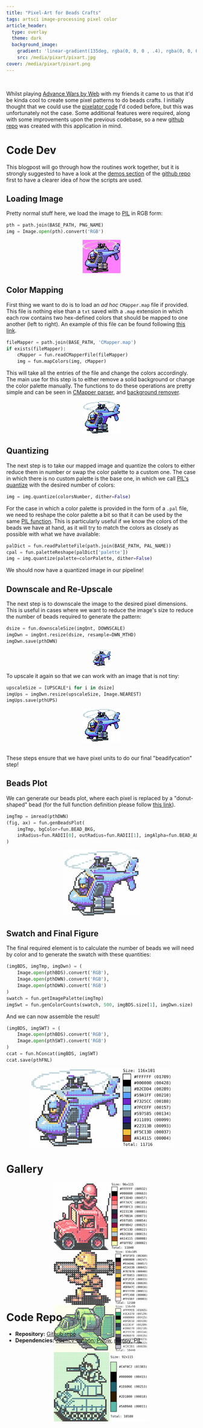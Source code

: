 ```yaml
---
title: "Pixel-Art for Beads Crafts"
tags: artsci image-processing pixel color
article_header:
  type: overlay
  theme: dark
  background_image:
    gradient: 'linear-gradient(135deg, rgba(0, 0, 0 , .4), rgba(0, 0, 0, .4))'
    src: /media/pixart/pixart.jpg
cover: /media/pixart/pixart.png
---
```


<br>

<!--more-->

Whilst playing [Advance Wars by Web](https://awbw.amarriner.com/) with my friends it came to us that it'd be kinda cool to create some pixel patterns to do beads crafts. I initially thought that we could use the [pixelator code](https://chipdelmal.github.io/artsci/2020-03-30-VideoPixelator.html) I'd coded before, but this was unfortunately not the case. Some additional features were required, along with some improvements upon the previous codebase, so a new [github repo](https://github.com/Chipdelmal/PixArt-Beads) was created with this application in mind.

# Code Dev

This blogpost will go through how the routines work together, but it is strongly suggested to have a look at the [demos section](https://github.com/Chipdelmal/PixArt-Beads/tree/main/demo) of the [github repo](https://github.com/Chipdelmal/PixArt-Beads) first to have a clearer idea of how the scripts are used.

## Loading Image

Pretty normal stuff here, we load the image to [PIL](https://pillow.readthedocs.io/en/stable/) in RGB form:

```python
pth = path.join(BASE_PATH, PNG_NAME)
img = Image.open(pth).convert('RGB')
```

<center><img src="/media/pixart/bcopterPalette.png" style="width:20%;"></center>


## Color Mapping

First thing we want to do is to load an *ad hoc* `CMapper.map` file if provided. This file is nothing else than a `txt` saved with a `.map` extension in which each row contains two hex-defined colors that should be mapped to one another (left to right). An example of this file can be found following [this link](https://github.com/Chipdelmal/PixArt-Beads/blob/main/demo/copters/CMapper.map).

```python
fileMapper = path.join(BASE_PATH, 'CMapper.map')
if exists(fileMapper):
    cMapper = fun.readCMapperFile(fileMapper)
    img = fun.mapColors(img, cMapper)
```

This will take all the entries of the file and change the colors accordingly. The main use for this step is to either remove a solid background or change the color palette manually. The functions to do these operations are pretty simple and can be seen in [CMapper parser](https://github.com/Chipdelmal/PixArt-Beads/blob/main/functions.py#L140), and [background remover](https://github.com/Chipdelmal/PixArt-Beads/blob/main/functions.py#L148).


<center><img src="/media/pixart/DWN-Pilxten_41-bcopterPalette.png" style="width:20%;"></center>

## Quantizing

The next step is to take our mapped image and quantize the colors to either reduce them in number or swap the color palette to a custom one. The case in which there is no custom palette is the base one, in which we call [PIL's quantize](https://pillow.readthedocs.io/en/stable/reference/Image.html#PIL.Image.Image.quantize) with the desired number of colors:


```python
img = img.quantize(colorsNumber, dither=False)
```
For the case in which a color palette is provided in the form of a `.pal` file, we need to reshape the color palette a bit so that it can be used by the same [PIL function](https://pillow.readthedocs.io/en/stable/reference/Image.html#PIL.Image.Image.quantize). This is particularly useful if we know the colors of the beads we have at hand, as it will try to match the colors as closely as possible with what we have available:

```python
palDict = fun.readPaletteFile(path.join(BASE_PATH, PAL_NAME))
cpal = fun.paletteReshape(palDict['palette'])
img = img.quantize(palette=colorPalette, dither=False)
```

We should now have a quantized image in our pipeline! 


## Downscale and Re-Upscale

The next step is to downscale the image to the desired pixel dimensions. This is useful in cases where we want to reduce the image's size to reduce the number of beads required to generate the pattern:

```python
dsize = fun.downscaleSize(imgQnt, DOWNSCALE)
imgDwn = imgQnt.resize(dsize, resample=DWN_MTHD)
imgDwn.save(pthDWN)
```

<center><img src="/media/pixart/DWN-Pilxten_41-bcopterPalette.png" style="width:10%;"></center>

To upscale it again so that we can work with an image that is not tiny:

```python
upscaleSize = [UPSCALE*i for i in dsize]
imgUps = imgDwn.resize(upscaleSize, Image.NEAREST)
imgUps.save(pthUPS)
```

<center><img src="/media/pixart/UPS-Pilxten_41-bcopterPalette.png" style="width:20%;"></center><br>

These steps ensure that we have pixel units to do our final "beadifycation" step!

<!-- ## Add Grid

We can add a pixel-based grid to the image 

```python
imgTmp = imread(pthUPS)
imgGrd = fun.gridOverlay(imgTmp, UPSCALE, gridColor=(0, 0, 0))
imwrite(pthGRD, imgGrd)
```

<center><img src="/media/pixart/GRD-Pilxten_41-bcopterPalette.png" style="width:40%;"></center> -->

## Beads Plot

We can generate our beads plot, where each pixel is replaced by a "donut-shaped" bead (for the full function definition please follow [this link](https://github.com/Chipdelmal/PixArt-Beads/blob/main/functions.py#L80)).

```python
imgTmp = imread(pthDWN)
(fig, ax) = fun.genBeadsPlot(
    imgTmp, bgColor=fun.BEAD_BKG,
    inRadius=fun.RADII[0], outRadius=fun.RADII[1], imgAlpha=fun.BEAD_ALPHA
)
```

<center><img src="/media/pixart/BDS-Pilxten_41-bcopterPalette.png" style="width:40%;"></center>

## Swatch and Final Figure

The final required element is to calculate the number of beads we will need by color and to generate the swatch with these quantities:

```python
(imgBDS, imgTmp, imgDwn) = (
    Image.open(pthBDS).convert('RGB'),
    Image.open(pthDWN).convert('RGB'),
    Image.open(pthDWN).convert('RGB')
)
swatch = fun.getImagePalette(imgTmp)
imgSwt = fun.genColorCounts(swatch, 500, imgBDS.size[1], imgDwn.size)
```

And we can now assemble the result!

```python
(imgBDS, imgSWT) = (
    Image.open(pthBDS).convert('RGB'),
    Image.open(pthSWT).convert('RGB')
)
ccat = fun.hConcat(imgBDS, imgSWT)
ccat.save(pthFNL)
```

<center><img src="/media/pixart/FNL-Pilxten_41-bcopterPalette.png" style="width:75%;"></center>

# Gallery


<style>
    .swiper-demo {height: 300px;}
    .swiper-demo .swiper__slide {
        display: flex; align-items: center; justify-content: center;
        font-size: 3rem; color: #fff;
    }
</style>


<div class="swiper my-3 swiper-demo swiper-demo--0">
    <div class="swiper__wrapper"> 
        <div class="swiper__slide"><img src="/media/pixart/FNL-Pilxten_41-reconPalette.png" style="width:50%;"></div>
        <div class="swiper__slide"><img src="/media/pixart/FNL-LeMasteros_89-mechsPalette.png" style="width:50%;"></div>
        <div class="swiper__slide"><img src="/media/pixart/FNL-Pear_36-fightersPalette.png" style="width:50%;"></div>
        <div class="swiper__slide"><img src="/media/pixart/FNL-MistGB_4-tankPalette.png" style="width:50%;"></div>
    </div>
    <div class="swiper__button swiper__button--prev fas fa-chevron-left"></div>
    <div class="swiper__button swiper__button--next fas fa-chevron-right"></div>
</div>

<script>
    {%- include scripts/lib/swiper.js -%}
    var SOURCES = window.TEXT_VARIABLES.sources;
    window.Lazyload.js(SOURCES.jquery, function() {
        $('.swiper-demo--0').swiper(); $('.swiper-demo--1').swiper();
        $('.swiper-demo--2').swiper(); $('.swiper-demo--3').swiper();
        $('.swiper-demo--4').swiper({ animation: false });
    });
</script>


# Code Repo

* **Repository:** [Github repo](https://github.com/Chipdelmal/PixelatorBeads)
* **Dependencies:** [opencv-python](https://pypi.org/project/opencv-python/), [Pillow](https://pillow.readthedocs.io/en/stable/), [numpy](https://numpy.org/), [PIL](https://pillow.readthedocs.io/en/stable/)